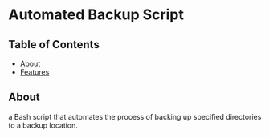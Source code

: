 # Automated Backup Script


## Table of Contents

- [About](#about)
- [Features](#features)

## About
a Bash script that automates the process of backing up specified directories to a backup location.


